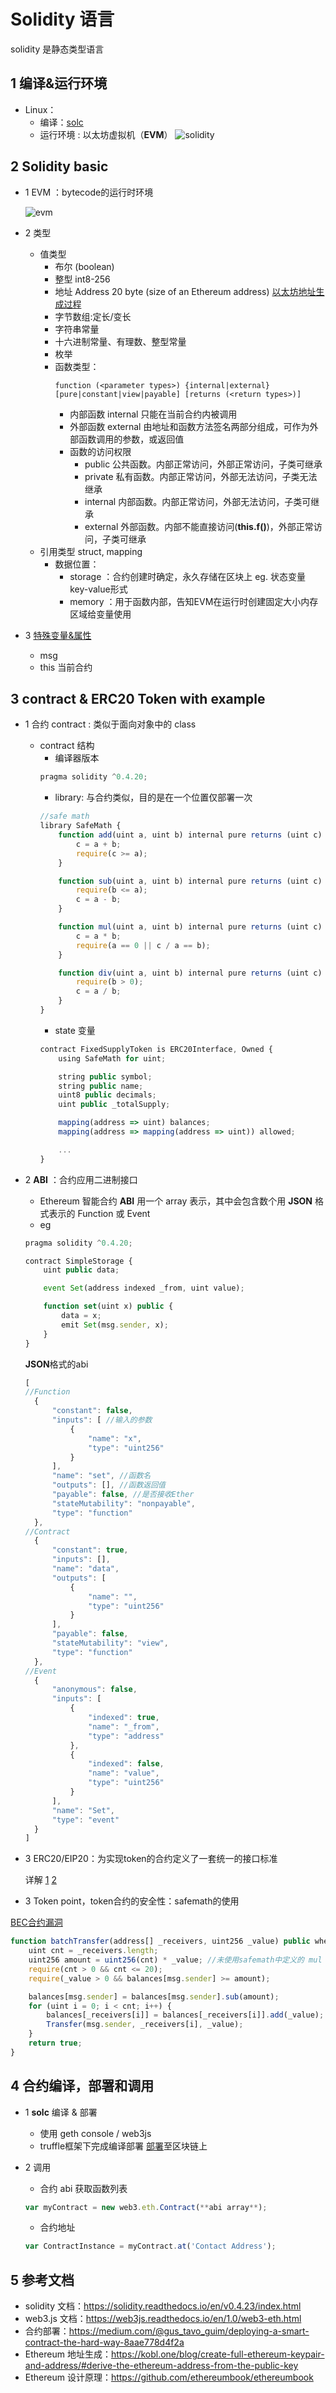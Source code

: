 # Solidity 语言

solidity 是静态类型语言

## 1 编译&运行环境

* Linux：
  *  编译：[solc](http://solidity.readthedocs.io/en/develop/installing-solidity.html)
  *  运行环境 : 以太坊虚拟机（**EVM**） 
  ![solidity](https://github.com/oo7ww/MyBlockChainNotes/blob/master/Pic/solidityV1.png)

## 2 Solidity basic

* 1 EVM ：bytecode的运行时环境 

  ![evm](https://github.com/oo7ww/MyBlockChainNotes/blob/master/Pic/EVM.png)

* 2 类型 
    * 值类型
        * 布尔 (boolean)
        * 整型 int8-256
        * 地址 Address 20 byte (size of an Ethereum address) [以太坊地址生成过程](https://github.com/oo7ww/MyPrivateChain/blob/master/DailyResume.md)
        * 字节数组:定长/变长
        * 字符串常量
        * 十六进制常量、有理数、整型常量
        * 枚举  
        * 函数类型：
          ```
          function (<parameter types>) {internal|external} [pure|constant|view|payable] [returns (<return types>)]
          ```
          * 内部函数 internal 只能在当前合约内被调用
          * 外部函数 external 由地址和函数方法签名两部分组成，可作为外部函数调用的参数，或返回值
          * 函数的访问权限
            * public 公共函数。内部正常访问，外部正常访问，子类可继承
            * private 私有函数。内部正常访问，外部无法访问，子类无法继承
            * internal 内部函数。内部正常访问，外部无法访问，子类可继承
            * external 外部函数。内部不能直接访问(**this.f()**)，外部正常访问，子类可继承
    * 引用类型 struct, mapping
       * 数据位置：
          * storage ：合约创建时确定，永久存储在区块上 eg. 状态变量 key-value形式
          * memory ：用于函数内部，告知EVM在运行时创建固定大小内存区域给变量使用

* 3 [特殊变量&属性](https://solidity.readthedocs.io/en/v0.4.23/units-and-global-variables.html#special-variables-and-functions) 
    * msg 
    * this 当前合约    

## 3 contract & ERC20 Token with example

* 1 合约 contract : 类似于面向对象中的 class 
  * contract 结构
    * 编译器版本
    ```js
    pragma solidity ^0.4.20;
    ```
    * library: 与合约类似，目的是在一个位置仅部署一次
    ```js
    //safe math
    library SafeMath {
        function add(uint a, uint b) internal pure returns (uint c) {// pure: not allowed to read from state variables or modifiy blockchain data
            c = a + b;                                               // internal: only used in current context
            require(c >= a);
        }

        function sub(uint a, uint b) internal pure returns (uint c) {
            require(b <= a);
            c = a - b;
        }

        function mul(uint a, uint b) internal pure returns (uint c) {
            c = a * b;
            require(a == 0 || c / a == b);
        }

        function div(uint a, uint b) internal pure returns (uint c) {
            require(b > 0);
            c = a / b;
        } 
    }
    ```
    * state 变量
    ```js
    contract FixedSupplyToken is ERC20Interface, Owned {
        using SafeMath for uint;

        string public symbol;
        string public name;
        uint8 public decimals;
        uint public _totalSupply;

        mapping(address => uint) balances;
        mapping(address => mapping(address => uint)) allowed;
    
        ...
    }
    ``` 

* 2 **ABI** ：合约应用二进制接口
  * Ethereum 智能合约 **ABI** 用一个 array 表示，其中会包含数个用 **JSON** 格式表示的 Function 或 Event
  * eg
  
  ```js
  pragma solidity ^0.4.20;

  contract SimpleStorage {
      uint public data; 

      event Set(address indexed _from, uint value);

      function set(uint x) public {
          data = x;
          emit Set(msg.sender, x);
      }
  }
  ```
  
  **JSON**格式的abi
  ```js
  [
  //Function
	{
		"constant": false,
		"inputs": [ //输入的参数
			{
				"name": "x",
				"type": "uint256"
			}
		],
		"name": "set", //函数名
		"outputs": [], //函数返回值
		"payable": false, //是否接收Ether
		"stateMutability": "nonpayable",
		"type": "function" 
	},
  //Contract
	{
		"constant": true,
		"inputs": [],
		"name": "data",
		"outputs": [
			{
				"name": "",
				"type": "uint256"
			}
		],
		"payable": false,
		"stateMutability": "view",
		"type": "function"
	},
  //Event
	{
		"anonymous": false,
		"inputs": [
			{
				"indexed": true,
				"name": "_from",
				"type": "address"
			},
			{
				"indexed": false,
				"name": "value",
				"type": "uint256"
			}
		],
		"name": "Set",
		"type": "event"
	}
  ]
  ```

  
* 3 ERC20/EIP20：为实现token的合约定义了一套统一的接口标准
  
  详解
  [1](https://ethfans.org/ajian1984/articles/understanding-erc-20-token-contracts)
  [2](https://medium.com/@jgm.orinoco/understanding-erc-20-token-contracts-a809a7310aa5)

* 3 Token point，token合约的安全性：safemath的使用

[BEC合约漏洞](https://etherscan.io/address/0xc5d105e63711398af9bbff092d4b6769c82f793d#code) 
```js
function batchTransfer(address[] _receivers, uint256 _value) public whenNotPaused returns (bool) {
    uint cnt = _receivers.length;
    uint256 amount = uint256(cnt) * _value; //未使用safemath中定义的 mul
    require(cnt > 0 && cnt <= 20);
    require(_value > 0 && balances[msg.sender] >= amount);

    balances[msg.sender] = balances[msg.sender].sub(amount);
    for (uint i = 0; i < cnt; i++) {
        balances[_receivers[i]] = balances[_receivers[i]].add(_value);
        Transfer(msg.sender, _receivers[i], _value);
    }
    return true;
}
```

## 4 合约编译，部署和调用

* 1  **solc** 编译 & 部署
  * 使用 geth console / web3js
  * truffle框架下完成编译部署 
  [部署](https://github.com/oo7ww/MyBlockChainNotes/blob/master/TokenDeployment.md)至区块链上

* 2 调用
  * 合约 abi 获取函数列表
  ```js
  var myContract = new web3.eth.Contract(**abi array**);
  ```
  * 合约地址
  ```js
  var ContractInstance = myContract.at('Contact Address'); 
  ```

## 5 参考文档
  * solidity 文档：https://solidity.readthedocs.io/en/v0.4.23/index.html
  * web3.js 文档：https://web3js.readthedocs.io/en/1.0/web3-eth.html
  * 合约部署：https://medium.com/@gus_tavo_guim/deploying-a-smart-contract-the-hard-way-8aae778d4f2a
  * Ethereum 地址生成：https://kobl.one/blog/create-full-ethereum-keypair-and-address/#derive-the-ethereum-address-from-the-public-key
  * Ethereum 设计原理：https://github.com/ethereumbook/ethereumbook
